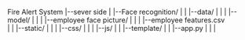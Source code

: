 Fire Alert System
|--sever side
|   |--Face recognition/
|   |    |--data/
|   |    |   |--model/
|   |    |   |--employee face picture/
|   |    |   |--employee features.csv        
|   |    |--static/
|   |    |   |--css/
|   |    |   |--js/
|   |    |--template/
|   |    |--app.py
|
|
|
